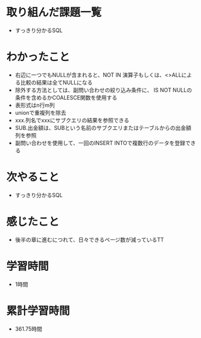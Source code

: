 # 取り組んだ課題一覧
- すっきり分かるSQL

# わかったこと
- 右辺に一つでもNULLが含まれると、NOT IN 演算子もしくは、<>ALLによる比較の結果は全てNULLになる
- 除外する方法としては、副問い合わせの絞り込み条件に、 IS NOT NULLの条件を含めるかCOALESCE関数を使用する
- 表形式はn行m列
- unionで重複列を除去
- xxx.列名でxxxにサブクエリの結果を参照できる
- SUB.出金額は、SUBという名前のサブクエリまたはテーブルからの出金額列を参照
- 副問い合わせを使用して、一回のINSERT INTOで複数行のデータを登録できる

# 次やること
- すっきり分かるSQL

# 感じたこと
- 後半の章に進むにつれて、日々できるページ数が減っているTT

# 学習時間
- 1時間

# 累計学習時間
- 361.75時間
